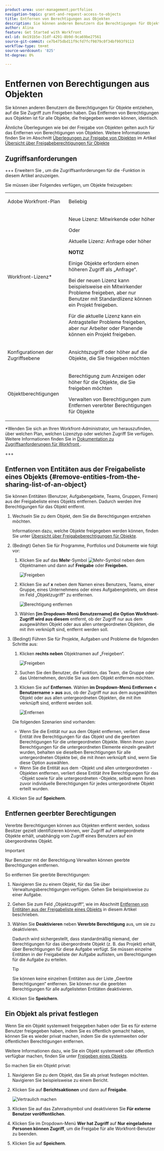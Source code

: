 ```yaml
---
product-area: user-management;portfolios
navigation-topic: grant-and-request-access-to-objects
title: Entfernen von Berechtigungen aus Objekten
description: Sie können anderen Benutzern die Berechtigungen für Objekte entziehen, auf die Sie Zugriff zum Freigeben haben. Das Entfernen von Berechtigungen aus Objekten ist für alle Objekte, die freigegeben werden können, identisch.
author: Alina
feature: Get Started with Workfront
exl-id: 8e191b5e-31df-4291-8b9d-9ca69be27561
source-git-commit: ce7b475dbd11f9cfd7fcf9879c0f34bf993f9113
workflow-type: tm+mt
source-wordcount: '825'
ht-degree: 0%

---
```


# Entfernen von Berechtigungen aus Objekten

<!--Audited: 01/2024-->

Sie können anderen Benutzern die Berechtigungen für Objekte entziehen, auf die Sie Zugriff zum Freigeben haben. Das Entfernen von Berechtigungen aus Objekten ist für alle Objekte, die freigegeben werden können, identisch.

Ähnliche Überlegungen wie bei der Freigabe von Objekten gelten auch für das Entfernen von Berechtigungen von Objekten. Weitere Informationen finden Sie im Abschnitt [Überlegungen zur Freigabe von Objekten](../../workfront-basics/grant-and-request-access-to-objects/sharing-permissions-on-objects-overview.md#consider) im Artikel [Übersicht über Freigabeberechtigungen für Objekte](../../workfront-basics/grant-and-request-access-to-objects/sharing-permissions-on-objects-overview.md)

## Zugriffsanforderungen

+++ Erweitern Sie , um die Zugriffsanforderungen für die -Funktion in diesem Artikel anzuzeigen.


Sie müssen über Folgendes verfügen, um Objekte freizugeben:

<table style="table-layout:auto"> 
 <col> 
 <col> 
 <tbody> 
  <tr> 
   <td role="rowheader">Adobe Workfront-Plan</td> 
   <td> <p>Beliebig </p> </td> 
  </tr> 
  <tr> 
   <td role="rowheader">Workfront-Lizenz*</td> 
   <td> <p>Neue Lizenz: Mitwirkende oder höher</p>
   Oder  
   <p>Aktuelle Lizenz: Anfrage oder höher</p>
   <p><b>NOTIZ</b></p>

<p>Einige Objekte erfordern einen höheren Zugriff als „Anfrage“. </p>

<p>Bei der neuen Lizenz kann beispielsweise ein Mitwirkender Probleme freigeben, aber nur Benutzer mit Standardlizenz können ein Projekt freigeben.</p>

<p>Für die aktuelle Lizenz kann ein Antragsteller Probleme freigeben, aber nur Arbeiter oder Planende können ein Projekt freigeben.</p> 
   </td> 
  </tr> 
  <tr> 
   <td role="rowheader">Konfigurationen der Zugriffsebene</td> 
   <td> <p>Ansichtszugriff oder höher auf die Objekte, die Sie freigeben möchten</p> </td> 
  </tr> 
  <tr> 
   <td role="rowheader">Objektberechtigungen</td> 
   <td> <p>Berechtigung zum Anzeigen oder höher für die Objekte, die Sie freigeben möchten</p> <p>Verwalten von Berechtigungen zum Entfernen vererbter Berechtigungen für Objekte</p>  </td> 
  </tr> 
 </tbody> 
</table>

*Wenden Sie sich an Ihren Workfront-Administrator, um herauszufinden, über welchen Plan, welchen Lizenztyp oder welchen Zugriff Sie verfügen. Weitere Informationen finden Sie in [ Dokumentation zu Zugriffsanforderungen für Workfront ](/help/quicksilver/administration-and-setup/add-users/access-levels-and-object-permissions/access-level-requirements-in-documentation.md).

+++

## Entfernen von Entitäten aus der Freigabeliste eines Objekts {#remove-entities-from-the-sharing-list-of-an-object}

Sie können Entitäten (Benutzer, Aufgabengebiete, Teams, Gruppen, Firmen) aus der Freigabeliste eines Objekts entfernen. Dadurch werden ihre Berechtigungen für das Objekt entfernt.

1. Wechseln Sie zu dem Objekt, dem Sie die Berechtigungen entziehen möchten.

   Informationen dazu, welche Objekte freigegeben werden können, finden Sie unter [Übersicht über Freigabeberechtigungen für Objekte](../../workfront-basics/grant-and-request-access-to-objects/sharing-permissions-on-objects-overview.md).

1. (Bedingt) Gehen Sie für Programme, Portfolios und Dokumente wie folgt vor:

   1. Klicken Sie auf das **Mehr**-Symbol ![Mehr-Symbol](assets/more-icon.png) neben dem Objektnamen und dann auf **Freigabe** oder **Freigeben.**

      ![Freigeben](assets/share-a-document-350x160.png)

   1. Klicken Sie auf **x** neben dem Namen eines Benutzers, Teams, einer Gruppe, eines Unternehmens oder eines Aufgabengebiets, um diese im Feld „Objektzugriff“ zu entfernen.

      ![Berechtigung entfernen](assets/remove-permissions-on-portfolio.png)

   1. Wählen **[im Dropdown-Menü Benutzername] die Option Workfront-Zugriff wird aus diesem** entfernt, ob der Zugriff nur aus dem ausgewählten Objekt oder aus allen untergeordneten Objekten, die mit ihm verknüpft sind, entfernt werden soll.

1. (Bedingt) Führen Sie für Projekte, Aufgaben und Probleme die folgenden Schritte aus:

   1. Klicken **rechts neben** Objektnamen auf „Freigeben“.

      ![Freigeben](assets/new-share-button.png)
   1. Suchen Sie den Benutzer, die Funktion, das Team, die Gruppe oder das Unternehmen, den/die Sie aus dem Objekt entfernen möchten.
   1. Klicken Sie auf **Entfernen**.
Wählen **im Dropdown-Menü Entfernen &lt; Benutzername > aus** aus, ob der Zugriff nur aus dem ausgewählten Objekt oder aus allen untergeordneten Objekten, die mit ihm verknüpft sind, entfernt werden soll.

      ![Entfernen](assets/remove-permissions-on-project-nwe-350x479.png)

   Die folgenden Szenarien sind vorhanden:

   * Wenn Sie die Entität nur aus dem Objekt entfernen, verliert diese Entität ihre Berechtigungen für das Objekt und die geerbten Berechtigungen für die untergeordneten Objekte. Wenn ihnen zuvor Berechtigungen für die untergeordneten Elemente einzeln gewährt wurden, behalten sie dieselben Berechtigungen für alle untergeordneten Objekte bei, die mit ihnen verknüpft sind, wenn Sie diese Option auswählen.
   * Wenn Sie die Entität aus dem -Objekt und allen untergeordneten -Objekten entfernen, verliert diese Entität ihre Berechtigungen für das -Objekt sowie für alle untergeordneten -Objekte, selbst wenn ihnen zuvor individuelle Berechtigungen für jedes untergeordnete Objekt erteilt wurden.

1. Klicken Sie auf **Speichern**.

<!--
## Remove permissions from several objects in bulk

You can remove entities (users, job roles, teams, groups, companies) from several objects at a time when you bulk select them in a list.

>[!NOTE]
>
>You cannot view what access entities have for all the objects selected when you select them in bulk. You must know which entity you want to remove from the sharing of the objects selected before removing their permissions.

1. Go to the list of objects that you want to share.

   For information about which objects can be shared, see [Overview of sharing permissions on objects](../../workfront-basics/grant-and-request-access-to-objects/sharing-permissions-on-objects-overview.md).

1. Select several objects in the list, then click the **Share** icon ![share icon](assets/share-icon.png)at the top of the list. 
1. Type the name of the user, role, team, group, or company for which you want to remove the access in the **Edit `<Object Name>` access to** field. 
1. From the access drop-down menu, select **No Access**.

   ![remove in bulk](assets/no-access-option-removing-permissions-bulk-tasks-nwe-350x166.png)

1. In the `<User Name>`'s Workfront access will be removed from this drop-down menu, select whether you want their access to be removed just from the objects that you have selected, or from all other children objects associated with it.  
   The following scenarios exist:

   * If you remove the entity only from the object, that entity loses their permissions on the object, and their inherited permissions to the children objects. If they were previously granted permissions to the children items individually, they retain the same permissions on all children objects associated with it when you select this option.&nbsp;
   * If you remove the entity from the object and all the children objects, that entity loses their permissions to the object as well as all children objects, even when they were previously given individual permission on each child object.

   **Example:** Select whether to remove permissions to just the tasks you selected in a list, or to the issues and documents attached to the tasks as well.

   ![access](assets/remove-permissions-bulk-drop-down-for-attached-objects-nwe-350x96.png)

1. (Optional) To change permissions in bulk for several objects, select another level of sharing for the selected entity.

   For example, if they have Manage permissions, select Contribute or View instead. 

1. Click **Save**.

-->

## Entfernen geerbter Berechtigungen

Vererbte Berechtigungen können aus Objekten entfernt werden, sodass Besitzer gezielt identifizieren können, wer Zugriff auf untergeordnete Objekte erhält, unabhängig vom Zugriff eines Benutzers auf ein übergeordnetes Objekt.

>[!IMPORTANT]
>
>Nur Benutzer mit der Berechtigung Verwalten können geerbte Berechtigungen entfernen.

So entfernen Sie geerbte Berechtigungen:

1. Navigieren Sie zu einem Objekt, für das Sie über Verwaltungsberechtigungen verfügen. Gehen Sie beispielsweise zu einer Aufgabe.
1. Gehen Sie zum Feld „Objektzugriff“, wie im Abschnitt [Entfernen von Entitäten aus der Freigabeliste eines Objekts](#remove-entities-from-the-sharing-list-of-an-object) in diesem Artikel beschrieben.
1. Wählen Sie **Deaktivieren** neben **Vererbte Berechtigung** aus, um sie zu deaktivieren.

   Dadurch wird sichergestellt, dass standardmäßig niemand, der Berechtigungen für das übergeordnete Objekt (z. B. das Projekt) erhält, über Berechtigungen für diese Aufgabe verfügt. Sie müssen einzelne Entitäten in der Freigabeliste der Aufgabe auflisten, um Berechtigungen für die Aufgabe zu erteilen.

   >[!TIP]
   >
   >Sie können keine einzelnen Entitäten aus der Liste „Geerbte Berechtigungen“ entfernen. Sie können nur die geerbten Berechtigungen für alle aufgelisteten Entitäten deaktivieren.

1. Klicken Sie **Speichern**. 

## Ein Objekt als privat festlegen

Wenn Sie ein Objekt systemweit freigegeben haben oder Sie es für externe Benutzer freigegeben haben, indem Sie es öffentlich gemacht haben, können Sie es wieder privat machen, indem Sie die systemweiten oder öffentlichen Berechtigungen entfernen. 

Weitere Informationen dazu, wie Sie ein Objekt systemweit oder öffentlich verfügbar machen, finden Sie unter [Freigeben eines Objekts](../../workfront-basics/grant-and-request-access-to-objects/share-an-object.md).

So machen Sie ein Objekt privat:

1. Navigieren Sie zu dem Objekt, das Sie als privat festlegen möchten.\
   Navigieren Sie beispielsweise zu einem Bericht.
1. Klicken Sie auf **Berichtsaktionen** und dann auf **Freigabe**.

   ![Vertraulich machen](assets/report-permissions-make-private-nwe-350x477.png)

1. Klicken Sie auf das Zahnradsymbol und deaktivieren Sie **Für externe Benutzer veröffentlichen**.
1. Klicken Sie im Dropdown-Menü **Wer hat Zugriff** auf **Nur eingeladene Personen können Zugriff**, um die Freigabe für alle Workfront-Benutzer zu beenden.
1. Klicken Sie auf **Speichern**.
